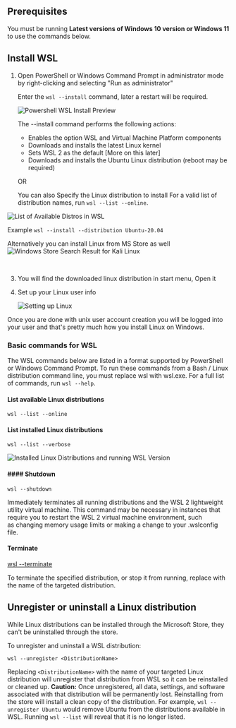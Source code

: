 ## Prerequisites

You must be running **Latest versions of Windows 10 version or Windows 11** 
to use the commands below. 
​

## Install WSL

1. Open PowerShell or Windows Command Prompt in administrator mode by right-clicking and selecting "Run as administrator"
   
   Enter the `wsl --install` command, later a restart will be required.
   
   ![ Powershell WSL Install Preview](https://i.imgur.com/7bogIlh.png)
   
   The --install command performs the following actions:
   
   - Enables the option WSL and Virtual Machine Platform components
   - Downloads and installs the latest Linux kernel
   - Sets WSL 2 as the default [More on this later]
   - Downloads and installs the Ubuntu Linux distribution (reboot may be required)
   
   OR 
   
   You can also Specify the Linux distribution to install
   For a valid list of distribution names, run `wsl --list --online`.

![List of Available Distros in WSL](https://i.imgur.com/ZuLnyu5.png)

Example `wsl --install --distribution Ubuntu-20.04`

Alternatively you can install Linux from MS Store as well
![Windows Store Search Result for Kali Linux](https://i.imgur.com/bNnwu1g.png)

​

3. You will find the downloaded linux distribution in start menu, Open it​

4. Set up your Linux user info
   
   ![Setting up Linux](https://i.imgur.com/Z2BtftU.gif)

Once you are done with unix user account creation you will be logged into your user
and that's pretty much how you install Linux on Windows.

### Basic commands for WSL

The WSL commands below are listed in a format supported by PowerShell or Windows Command Prompt. To run these commands from a Bash / Linux distribution command line, you must replace wsl with wsl.exe. For a full list of commands, run `wsl --help`.

#### List available Linux distributions

`wsl --list --online`

#### List installed Linux distributions

`wsl --list --verbose`

![Installed Linux Distributions and running WSL Version](https://i.imgur.com/rpzdvc4.png)

#### #### Shutdown

`wsl --shutdown`

Immediately terminates all running distributions and the WSL 2 lightweight utility virtual machine. This command may be necessary in instances that require you to restart the WSL 2 virtual machine environment, such as changing memory usage limits or making a change to your .wslconfig file.

#### Terminate

[wsl --terminate <Distribution Name>]()

To terminate the specified distribution, or stop it from running, replace <Distribution Name> with the name of the targeted distribution.

## Unregister or uninstall a Linux distribution

While Linux distributions can be installed through the Microsoft Store, they can't be uninstalled through the store.

To unregister and uninstall a WSL distribution:

```
wsl --unregister <DistributionName>
```

Replacing `<DistributionName>` with the name of your targeted Linux distribution will unregister that distribution from WSL so it can be reinstalled or cleaned up. **Caution:** Once unregistered, all data, settings, and software associated with that distribution will be permanently lost. Reinstalling from the store will install a clean copy of the distribution. For example, `wsl --unregister Ubuntu` would remove Ubuntu from the distributions available in WSL. Running `wsl --list` will reveal that it is no longer listed.
